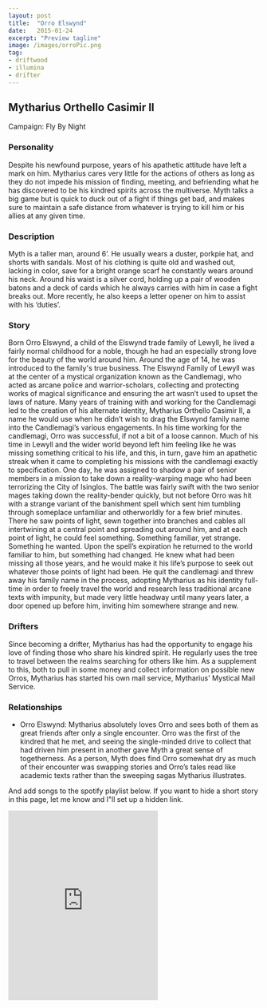 ```yaml
---
layout: post
title:  "Orro Elswynd"
date:   2015-01-24
excerpt: "Preview tagline"
image: /images/orroPic.png
tag:
- driftwood
- illumina
- drifter 
---
```


## Mytharius Orthello Casimir II

Campaign: Fly By Night

### Personality

Despite his newfound purpose, years of his apathetic attitude have left a mark on him. Mytharius cares very little for the actions of others as long as they do not impede his mission of finding, meeting, and befriending what he has discovered to be his kindred spirits across the multiverse. Myth talks a big game but is quick to duck out of a fight if things get bad, and makes sure to maintain a safe distance from whatever is trying to kill him or his allies at any given time.

### Description

Myth is a taller man, around 6’. He usually wears a duster, porkpie hat, and shorts with sandals. Most of his clothing is quite old and washed out, lacking in color, save for a bright orange scarf he constantly wears around his neck. Around his waist is a silver cord, holding up a pair of wooden batons and a deck of cards which he always carries with him in case a fight breaks out. More recently, he also keeps a letter opener on him to assist with his ‘duties’.

### Story

Born Orro Elswynd, a child of the Elswynd trade family of Lewyll, he lived a fairly normal childhood for a noble, though he had an especially strong love for the beauty of the world around him. Around the age of 14, he was introduced to the family's true business. The Elswynd Family of Lewyll was at the center of a mystical organization known as the Candlemagi, who acted as arcane police and warrior-scholars, collecting and protecting works of magical significance and ensuring the art wasn’t used to upset the laws of nature. Many years of training with and working for the Candlemagi led to the creation of his alternate identity, Mytharius Orthello Casimir II, a name he would use when he didn’t wish to drag the Elswynd family name into the Candlemagi’s various engagements. 
In his time working for the candlemagi, Orro was successful, if not a bit of a loose cannon. Much of his time in Lewyll and the wider world beyond left him feeling like he was missing something critical to his life, and this, in turn, gave him an apathetic streak when it came to completing his missions with the candlemagi exactly to specification. One day, he was assigned to shadow a pair of senior members in a mission to take down a reality-warping mage who had been terrorizing the City of Isinglos. The battle was fairly swift with the two senior mages taking down the reality-bender quickly, but not before Orro was hit with a strange variant of the banishment spell which sent him tumbling through someplace unfamiliar and otherworldly for a few brief minutes. There he saw points of light, sewn together into branches and cables all intertwining at a central point and spreading out around him, and at each point of light, he could feel something. Something familiar, yet strange. Something he wanted. Upon the spell’s expiration he returned to the world familiar to him, but something had changed. He knew what had been missing all those years, and he would make it his life’s purpose to seek out whatever those points of light had been. He quit the candlemagi and threw away his family name in the process, adopting Mytharius as his identity full-time in order to freely travel the world and research less traditional arcane texts with impunity, but made very little headway until many years later, a door opened up before him, inviting him somewhere strange and new.

### Drifters

Since becoming a drifter, Mytharius has had the opportunity to engage his love of finding those who share his kindred spirit. He regularly uses the tree to travel between the realms searching for others like him. As a supplement to this, both to pull in some money and collect information on possible new Orros, Mytharius has started his own mail service, Mytharius' Mystical Mail Service.

### Relationships

 - Orro Elswynd: Mytharius absolutely loves Orro and sees both of them as great friends after only a single encounter. Orro was the first of the kindred that he met, and seeing the single-minded drive to collect that had driven him present in another gave Myth a great sense of togetherness. As a person, Myth does find Orro somewhat dry as much of their encounter was swapping stories and Orro’s tales read like academic texts rather than the sweeping sagas Mytharius illustrates.
 
 And add songs to the spotify playlist below.
If you want to hide a short story in this page, let me know and I"ll set up a hidden link.

<iframe src="https://open.spotify.com/embed/playlist/6JryCh3MxphcUF2Si0np5z" width="300" height="380" frameborder="0" allowtransparency="true" allow="encrypted-media"></iframe>
